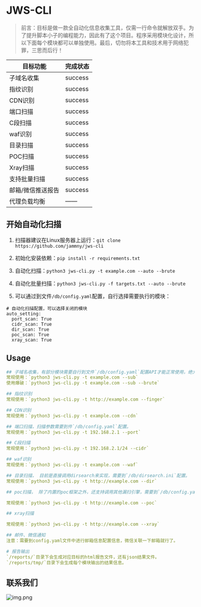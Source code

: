 # JWS-CLI  

> 前言：目标是做一款全自动化信息收集工具，仅需一行命令就解放双手。为了提升脚本小子的编程能力，因此有了这个项目。程序采用模块化设计，所以下面每个模块都可以单独使用。最后，切勿将本工具和技术用于网络犯罪，三思而后行！

| 目标功能      | 完成状态    |
|-----------|---------|
| 子域名收集     | success |
| 指纹识别      | success |
| CDN识别     | success |
| 端口扫描      | success |
| C段扫描      | success |
| waf识别     | success |
| 目录扫描      | success |
| POC扫描     | success |
| Xray扫描    | success |
| 支持批量扫描    | success |
| 邮箱/微信推送报告 | success |
| 代理负载均衡    | ——      |

## 开始自动化扫描 
1. 扫描器建议在Linux服务器上运行：`git clone https://github.com/jammny/jws-cli`

2. 初始化安装依赖：`pip install -r requirements.txt`  

3. 自动化扫描：`python3 jws-cli.py -t example.com --auto --brute`  

4. 自动化批量扫描：`python3 jws-cli.py -f targets.txt --auto --brute`

5. 可以通过到文件`/db/config.yaml`配置，自行选择需要执行的模块：
```
# 自动化扫描配置，可以选择关闭的模块
auto_setting:
  port_scan: True
  cidr_scan: True
  dir_scan: True
  poc_scan: True
  xray_scan: True
```

## Usage

```yaml
## 子域名收集，有部分模块需要自行到文件`/db/config.yaml`配置API才能正常使用，绝大部分都是可以免费注册的。
常规使用：`python3 jws-cli.py -t example.com --sub`
使用爆破：`python3 jws-cli.py -t example.com --sub --brute`

## 指纹识别
常规使用：`python3 jws-cli.py -t http://example.com --finger`

## CDN识别
常规使用：`python3 jws-cli.py -t example.com --cdn`

## 端口扫描，扫描参数需要到件`/db/config.yaml`配置。
常规使用：`python3 jws-cli.py -t 192.168.2.1 --port`

## C段扫描
常规使用：`python3 jws-cli.py -t 192.168.2.1/24 --cidr`

## waf识别
常规使用：`python3 jws-cli.py -t example.com --waf`

## 目录扫描， 目前是直接调用dirsearch来实现，需要到`/db/dirsearch.ini`配置。
常规使用：`python3 jws-cli.py -t http://example.com --dir`

## poc扫描， 除了内置的poc框架之外，还支持调用其他漏扫引擎，需要到`/db/config.yaml`配置。

常规使用：`python3 jws-cli.py -t http://example.com --poc`

## xray扫描

常规使用：`python3 jws-cli.py -t http://example.com --xray`

## 邮件、微信通知
注意：需要到config.yaml文件中进行邮箱信息配置信息，微信关联一下邮箱就行了。

# 报告输出
`/reports/`目录下会生成对应目标的html报告文件，还有json结果文件。
`/reports/tmp/`目录下会生成每个模块输出的结果信息。

```

## 联系我们

![img.png](./img/fighter.jpg)


